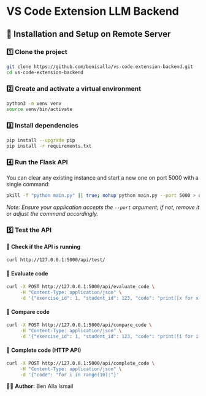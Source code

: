 <!-- # VS Code Extension LLM Backend

## 🚀 Installation and Setup on Remote Server

### 1️⃣ **Clone the project**

```sh
git clone https://github.com/benisalla/vs-code-extension-backend.git
cd vs-code-extension-backend
```

### 2️⃣ **Create and activate a virtual environment**

```sh
python3 -m venv venv
source venv/bin/activate
```

### 3️⃣ **Install dependencies**

```sh
pip install --upgrade pip
pip install -r requirements.txt
```

### 4️⃣ **Run the Flask API**

Run in the background to keep it running after disconnecting:

```sh
nohup python main.py > output.log 2>&1 &
```

### 5️⃣ **Test the API**

#### 🔹 Check if the API is running

```sh
curl http://127.0.0.1:5000/api/test/
```

#### 🔹 Evaluate code

```sh
curl -X POST http://127.0.0.1:5000/api/evaluate_code \
     -H "Content-Type: application/json" \
     -d '{"exercise_id": 1, "student_id": 123, "code": "print([x for x in range(10)])"}'
```

#### 🔹 Compare code

```sh
curl -X POST http://127.0.0.1:5000/api/compare_code \
     -H "Content-Type: application/json" \
     -d '{"exercise_id": 1, "student_id": 123, "code": "print([i for i in range(10)])"}'
```

####🔹Complet code
```sh
curl -X POST http://127.0.0.1:5000/api/complete_code \
     -H "Content-Type: application/json" \
     -d '{"code": "for i in range(10):"}'
```

---

👨‍💻 **Author:** Ben Alla Ismail -->













# VS Code Extension LLM Backend

## 🚀 Installation and Setup on Remote Server

### 1️⃣ **Clone the project**

```sh
git clone https://github.com/benisalla/vs-code-extension-backend.git
cd vs-code-extension-backend
```

### 2️⃣ **Create and activate a virtual environment**

```sh
python3 -m venv venv
source venv/bin/activate
```

### 3️⃣ **Install dependencies**

```sh
pip install --upgrade pip
pip install -r requirements.txt
```

### 4️⃣ **Run the Flask API**

You can clear any existing instance and start a new one on port 5000 with a single command:

```sh
pkill -f "python main.py" || true; nohup python main.py --port 5000 > output.log 2>&1 &
```

*Note: Ensure your application accepts the `--port` argument; if not, remove it or adjust the command accordingly.*

### 5️⃣ **Test the API**

#### 🔹 Check if the API is running

```sh
curl http://127.0.0.1:5000/api/test/
```

#### 🔹 Evaluate code

```sh
curl -X POST http://127.0.0.1:5000/api/evaluate_code \
     -H "Content-Type: application/json" \
     -d '{"exercise_id": 1, "student_id": 123, "code": "print([x for x in range(10)])"}'
```

#### 🔹 Compare code

```sh
curl -X POST http://127.0.0.1:5000/api/compare_code \
     -H "Content-Type: application/json" \
     -d '{"exercise_id": 1, "student_id": 123, "code": "print([i for i in range(10)])"}'
```

#### 🔹 Complete code (HTTP API)

```sh
curl -X POST http://127.0.0.1:5000/api/complete_code \
     -H "Content-Type: application/json" \
     -d '{"code": "for i in range(10):"}'
```

👨‍💻 **Author:** Ben Alla Ismail